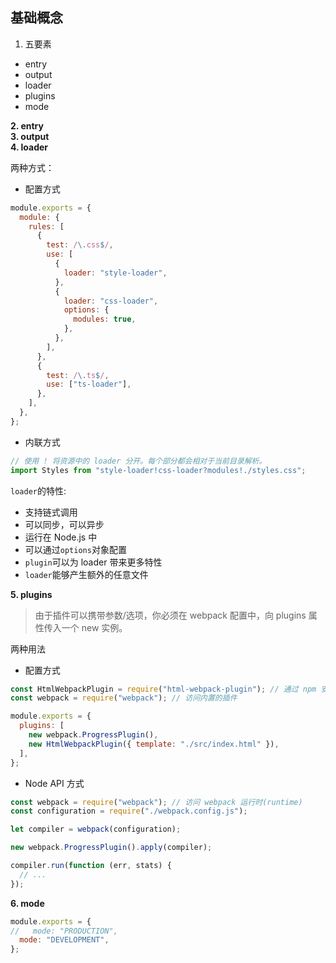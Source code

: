 ## 基础概念

1. 五要素

- entry
- output
- loader
- plugins
- mode

**2. entry**  
**3. output**  
**4. loader**

两种方式：

- 配置方式

```javascript
module.exports = {
  module: {
    rules: [
      {
        test: /\.css$/,
        use: [
          {
            loader: "style-loader",
          },
          {
            loader: "css-loader",
            options: {
              modules: true,
            },
          },
        ],
      },
      {
        test: /\.ts$/,
        use: ["ts-loader"],
      },
    ],
  },
};
```

- 内联方式

```javascript
// 使用 ! 将资源中的 loader 分开。每个部分都会相对于当前目录解析。
import Styles from "style-loader!css-loader?modules!./styles.css";
```

`loader`的特性:

- 支持链式调用
- 可以同步，可以异步
- 运行在 Node.js 中
- 可以通过`options`对象配置
- `plugin`可以为 loader 带来更多特性
- `loader`能够产生额外的任意文件

**5. plugins**

> 由于插件可以携带参数/选项，你必须在 webpack 配置中，向 plugins 属性传入一个 new 实例。

两种用法

- 配置方式

```javascript
const HtmlWebpackPlugin = require("html-webpack-plugin"); // 通过 npm 安装
const webpack = require("webpack"); // 访问内置的插件

module.exports = {
  plugins: [
    new webpack.ProgressPlugin(),
    new HtmlWebpackPlugin({ template: "./src/index.html" }),
  ],
};
```

- Node API 方式

```javascript
const webpack = require("webpack"); // 访问 webpack 运行时(runtime)
const configuration = require("./webpack.config.js");

let compiler = webpack(configuration);

new webpack.ProgressPlugin().apply(compiler);

compiler.run(function (err, stats) {
  // ...
});
```

**6. mode**

```javascript
module.exports = {
//   mode: "PRODUCTION",
  mode: "DEVELOPMENT",
};
```
